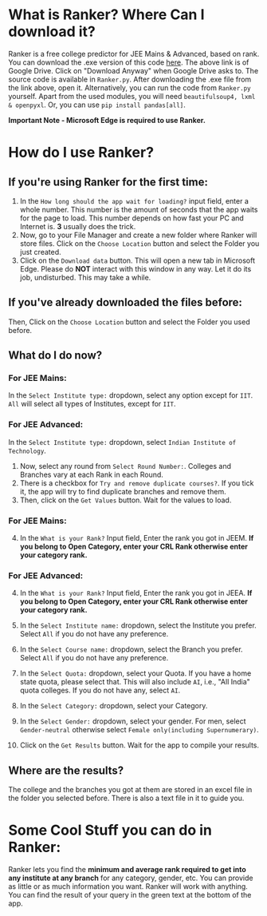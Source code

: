 # What is Ranker? Where Can I download it?
Ranker is a free college predictor for JEE Mains & Advanced, based on rank.
You can download the .exe version of this code [here](link).
The above link is of Google Drive. Click on "Download Anyway" when Google Drive asks to. The source code is available in `Ranker.py`.
After downloading the .exe file from the link above, open it. Alternatively, you can run the code from `Ranker.py` yourself. Apart from the used modules, you will need `beautifulsoup4, lxml & openpyxl`. Or, you can use `pip install pandas[all]`.

**Important Note - Microsoft Edge is required to use Ranker.**

# How do I use Ranker?

## If you're using Ranker for the first time:
1) In the `How long should the app wait for loading?` input field, enter a whole number. This number is the amount of seconds that the app waits for the page to load. This number depends on how fast your PC and Internet is. **3** usually does the trick.
2) Now, go to your File Manager and create a new folder where Ranker will store files. Click on the `Choose Location` button and select the Folder you just created.
3) Click on the `Download data` button. This will open a new tab in Microsoft Edge. Please do **NOT** interact with this window in any way. Let it do its job, undisturbed. This may take a while.

## If you've already downloaded the files before:
Then, Click on the `Choose Location` button and select the Folder you used before.

## What do I do now?
### For JEE Mains:
In the `Select Institute type:` dropdown, select any option except for `IIT`. `All` will select all types of Institutes, except for `IIT`.
### For JEE Advanced:
In the `Select Institute type:` dropdown, select `Indian Institute of Technology`.

1) Now, select any round from `Select Round Number:`. Colleges and Branches vary at each Rank in each Round.
2) There is a checkbox for `Try and remove duplicate courses?`. If you tick it, the app will try to find duplicate branches and remove them.
3) Then, click on the `Get Values` button. Wait for the values to load.
 
### For JEE Mains:
4) In the `What is your Rank?` Input field, Enter the rank you got in JEEM. **If you belong to Open Category, enter your CRL Rank otherwise enter your category rank.**
### For JEE Advanced:
4) In the `What is your Rank?` Input field, Enter the rank you got in JEEA. **If you belong to Open Category, enter your CRL Rank otherwise enter your category rank.**
 
5) In the `Select Institute name:` dropdown, select the Institute you prefer. Select `All` if you do not have any preference.
6) In the `Select Course name:` dropdown, select the Branch you prefer. Select `All` if you do not have any preference.
7) In the `Select Quota:` dropdown, select your Quota. If you have a home state quota, please select that. This will also include `AI`, i.e., "All India" quota colleges. If you do not have any, select `AI`.
8) In the `Select Category:` dropdown, select your Category.
9) In the `Select Gender:` dropdown, select your gender. For men, select `Gender-neutral` otherwise select `Female only(including Supernumerary)`.
10) Click on the `Get Results` button. Wait for the app to compile your results.

## Where are the results?
The college and the branches you got at them are stored in an excel file in the folder you selected before. There is also a text file in it to guide you.

# Some Cool Stuff you can do in Ranker:
Ranker lets you find the **minimum and average rank required to get into any institute at any branch** for any category, gender, etc.
You can provide as little or as much information you want. Ranker will work with anything.
You can find the result of your query in the green text at the bottom of the app.
